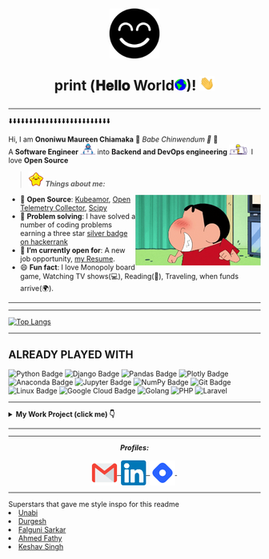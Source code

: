 <h1 align="center">
  <img alt="banner" src="assets/mine/Smile.png" width="100px" />
  
  print (𝐇𝐞𝐥𝐥𝐨 World<img src="assets/gifs/Earth.gif" width="24px">)! <img src="assets/gifs/Hi.gif" width="30px">
</h1>

<!-- <p align="center">
  <em>
    😲My super power is my ability to learn on the job and my curiosity 😲 <br>
    In less than a year of self learning coding, I had written a cross platform script that detects the operating system it is run on and then downloads 
    specific packages on the host computer. This got me selected as one of the participants of a cloud engineering program organized by the largest community of women in tech in Africa (She Code Africa). I also competed amongst several developers across Africa in one of the most competitive and fast-paced internship training programs in Africa (HNG internship) and was trusted along with nine other interns to maintain infrastructure, create deployment pipeline, manage resource utilization for <a href='https://www.zuri.chat/'>zuri chat</a> social platform
  </em>
</p> -->

<hr>
<p align="center">
    <p>⬇️⬇️⬇️⬇️⬇️⬇️⬇️⬇️⬇️⬇️⬇️⬇️⬇️⬇️⬇️⬇️⬇️⬇️⬇️⬇️⬇️⬇️⬇️⬇️⬇️</p>
    Hi, I am <b>Ononiwu Maureen Chiamaka</b> 🌟<em> Babe Chinwendum 👑</em> 🌟 <br>
    A <b>Software Engineer</b> <img src="assets/gifs/Developer.gif" width="30px"> into <b>Backend and DevOps engineering</b>&nbsp;<img src="assets/gifs/Designer.gif" width="36px">&nbsp I love <b> Open Source</b>
  
</p>
  
> <img src="assets/gifs/star.gif" width="30px">&nbsp;***Things about me:***

<img align="right" width=250px alt="shinchan" src="assets/gifs/shinchan.gif" />
        <ul>
           <li>🎯 <b>Open Source</b>: <a href="https://github.com/kubearmor/KubeArmor">Kubeamor</a>, <a href="http://github.com/open-telemetry/opentelemetry-collector">Open Telemetry Collector</a>, <a href="https://github.com/scipy/scipy">Scipy</a></li>
            <li>🎯 <b>Problem solving</b>: I have solved a number of coding problems earning a three star <a href="https://www.hackerrank.com/amaka013">silver badge on hackerrank</a></li>
            <li>🤔 <b>I’m currently open for</b>: A new job opportunity, <a href="https://drive.google.com/file/d/1_bp78pjWlF2df9NZ46DgehQt6i-zRPoS/view?usp=sharing">my Resume</a>.</li>
            <li>😄 <b>Fun fact</b>: I love Monopoly board game, Watching TV shows(💻), Reading(📖), Traveling, when funds arrive(🌍).</li>
        </ul>
<hr>
<!--START_SECTION:activity-->

<!--END_SECTION:activity-->

<hr>

<!-- [![Anurag's github stats](https://github-readme-stats.vercel.app/api?username=Chinwendu20&count_private=true&show_icons=true)](https://github.com/anuraghazra/github-readme-stats) -->

[![Top Langs](https://github-readme-stats.vercel.app/api/top-langs/?username=Chinwendu20&hide=html&layout=compact)](https://github.com/anuraghazra/github-readme-stats)

<hr>

## ALREADY PLAYED WITH
![Python Badge](https://img.shields.io/badge/-Python-black?style=flat&logo=Python&logoColor=white&link=https://www.linkedin.com/in/animus/)
![Django Badge](https://img.shields.io/badge/-Django-black?style=flat&logo=Django&logoColor=white&link=https://www.linkedin.com/in/animus/)
![Pandas Badge](https://img.shields.io/badge/-Pandas-black?style=flat&logo=pandas&logoColor=white&link=https://www.linkedin.com/in/animus/)
![Plotly Badge](https://img.shields.io/badge/-Plotly-black?style=flat&logo=Plotly&logoColor=white&link=https://www.linkedin.com/in/animus/)
![Anaconda Badge](https://img.shields.io/badge/-Anaconda-black?style=flat&logo=Anaconda&logoColor=white&link=https://www.linkedin.com/in/animus/)
![Jupyter Badge](https://img.shields.io/badge/-Jupyter-black?style=flat&logo=Jupyter&logoColor=white&link=https://www.linkedin.com/in/animus/)
![NumPy Badge](https://img.shields.io/badge/-NumPy-black?style=flat&logo=NumPy&logoColor=white&link=https://www.linkedin.com/in/animus/)
![Git Badge](https://img.shields.io/badge/-Git-black?style=flat&logo=Git&logoColor=white&link=https://www.linkedin.com/in/animus/)
![Linux Badge](https://img.shields.io/badge/-Linux-black?style=flat&logo=Linux&logoColor=white&link=https://www.linkedin.com/in/animus/)
![Google Cloud Badge](https://img.shields.io/badge/-GoogleCloud-black?style=flat&logo=GoogleCloud&logoColor=white&link=https://www.linkedin.com/in/animus/)
![Golang](https://img.shields.io/badge/Go-00ADD8?style=for-the-badge&logo=go&logoColor=white)
![PHP](https://img.shields.io/badge/PHP-777BB4?style=for-the-badge&logo=php&logoColor=white)
![Laravel](https://img.shields.io/badge/Laravel-FF2D20?style=for-the-badge&logo=laravel&logoColor=white)

<hr>

<details>
<summary><b> My Work Project (click me) 👇</b></summary>
<table>
  <thead>
    <tr>
      <th>Project Name</th>
      <th>Tools used</th>
      <th>Description</th>
    </tr>
  </thead>
  <tbody>
    <tr>
      <td><a href='https://dp-generator-api.herokuapp.com/'>Campaign customized DP generator</a></td>
      <td>Python, Django, heroku, postgreSQL,Pillow</td>
      <td><a href='https://ingressive.org/'>I created this for a hackathon for i4G</a></td>
    </tr>
    <tr>
      <td><a href='https://github.com/Chinwendu20/Microsoft_word_automation_script'>Python script to automate Microsoft word document creation</a></td>
      <td>Python</td>
      <td>I created this to <a href='https://www.linkedin.com/pulse/how-i-automated-creation-documents-my-office-using-python-ononiwu/'>automate document creation in the HR department</a>, at my internship</td>
    </tr>
    <tr>
      <td><a href="https://github.com/Chinwendu20/Scripts">Djangosetup</a></td>
      <td>Powershell</td>
      <td>I wrote this script to automate the process of setting up the django environment for development. It was published on <a href='https://www.powershellgallery.com/packages/djangosetup/1.0'>powershell gallery for universal use</a> </td>
    </tr>
    <tr>
      <td><a href='https://internship.zuri.team/'>A rest API for a lending company, Ayalo</a></td>
      <td>Python, Django, deployed on Heroku, created custom User, authentication and authorisation</td>
      <td>I built this during my Zuri internship</td>
    </tr>
  </tbody>
</table>
</details>

<hr>

<!-- <p align="center">
<i><b>Associations/Affiliations</b></i> 
  <br><br>
  <img align="center" src="assets/mine/techsters.png" width="50px" />&nbsp;
  <img align="center" src="assets/mine/hng.png" width="50px" />&nbsp;
  <img align="center" src="assets/mine/Screenshot 2022-03-29 152702.png" width="50px" />&nbsp;
  <img align="center" src="assets/mine/shecodeafrica.png" width="50px" />&nbsp;
</p> -->

<hr>



<p align = "center">
  <i><b>Profiles:</b></i><br><br>
  <a href="mailto:maureen.ononiwu13@gmail.com">
    <img align="center" alt="Maureen @Mail" width="50px" src="assets/mine/gmail.svg" />&nbsp;
  </a>
  <a href="https://www.linkedin.com/in/maureen-ononiwu-49b3b212a/">
    <img align="center" alt="Maureen @LinkedIN" width="50px" src="assets/mine/linkedin.svg" />&nbsp;
  </a>
  <a href="https://chinwendu-ihunnaya.hashnode.dev/">
    <img align="center" alt="Hashnode" width="50px" src="assets/mine/hashnode.png" />&nbsp;
  </a>
</p>

<hr>
Superstars that gave me style inspo for this readme
<li><a href='https://github.com/uannabi'>Unabi</a></li>
<li><a href='https://github.com/durgeshsamariya'>Durgesh</a></li>
<li><a href='https://github.com/lostgirljourney'>Falguni Sarkar</a></li>
<li><a href='https://github.com/AhmedFathyDev'>Ahmed Fathy</a></li>
<li><a href='https://github.com/keshavsingh4522'>Keshav Singh</a></li>



<!-- can't stop myself from editing🤷... -->
